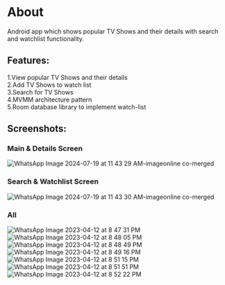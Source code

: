 # About
Android app which shows popular TV Shows and their details with search and watchlist functionality.<br />
## Features:
1.View popular TV Shows and their details<br />
2.Add TV Shows to watch list<br />
3.Search for TV Shows<br />
4.MVMM architecture pattern<br />
5.Room database library to implement watch-list<br />

## Screenshots:
### Main & Details Screen
![WhatsApp Image 2024-07-19 at 11 43 29 AM-imageonline co-merged](https://github.com/user-attachments/assets/e3d4b1e4-23d3-4972-a4e2-3d6a0db75781)

### Search & Watchlist Screen
![WhatsApp Image 2024-07-19 at 11 43 30 AM-imageonline co-merged](https://github.com/user-attachments/assets/ae0a70d3-fea6-4f7e-9f9c-bca2180d71f7)

### All
![WhatsApp Image 2023-04-12 at 8 47 31 PM](https://user-images.githubusercontent.com/96809211/231506392-4b8b8897-6246-463a-8168-46fc35f5561b.jpeg)
![WhatsApp Image 2023-04-12 at 8 48 05 PM](https://user-images.githubusercontent.com/96809211/231506598-69f8fad7-b48e-497c-b83f-0f1cd82f375d.jpeg)
![WhatsApp Image 2023-04-12 at 8 48 49 PM](https://user-images.githubusercontent.com/96809211/231506704-7f7c65d3-5fb3-4cbe-8fe2-5ea220e597f0.jpeg)
![WhatsApp Image 2023-04-12 at 8 49 16 PM](https://user-images.githubusercontent.com/96809211/231506843-7d317f8c-7a3f-4dd2-a3a7-76583817988f.jpeg)
![WhatsApp Image 2023-04-12 at 8 51 15 PM](https://user-images.githubusercontent.com/96809211/231506946-5b64eb08-6cf4-453a-af11-d7d5df1d8577.jpeg)
![WhatsApp Image 2023-04-12 at 8 51 51 PM](https://user-images.githubusercontent.com/96809211/231507026-1cd3e26b-0ef4-4380-9a31-f6af2e620ab0.jpeg)
![WhatsApp Image 2023-04-12 at 8 52 22 PM](https://user-images.githubusercontent.com/96809211/231506173-77b3dd7a-0cf0-4a28-873e-0f22da1d21cb.jpeg)

